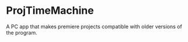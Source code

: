 # ProjTimeMachine
A PC app that makes premiere projects compatible with older versions of the program.
